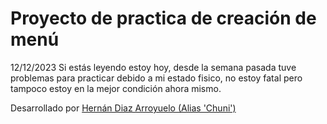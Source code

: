# Proyecto de practica de creación de menú

12/12/2023 Si estás leyendo estoy hoy, desde la semana pasada tuve problemas para practicar debido a mi estado fisico, no estoy fatal pero tampoco estoy en la mejor condición ahora mismo.

Desarrollado por [Hernán Diaz Arroyuelo (Alias 'Chuni')](https://github.com/El-Chuni)